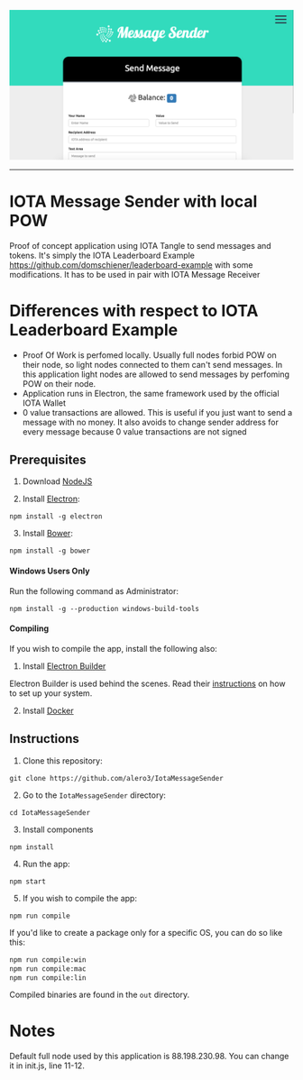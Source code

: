 ![Website](./images/sender.png)

---

# IOTA Message Sender with local POW

Proof of concept application using IOTA Tangle to send messages and tokens.
It's simply the IOTA Leaderboard Example https://github.com/domschiener/leaderboard-example with some modifications.
It  has to be used in pair with IOTA Message Receiver

# Differences with respect to IOTA Leaderboard Example

* Proof Of Work is perfomed locally. Usually full nodes forbid POW on their node, so light nodes connected to them can't send messages. In this application light nodes are allowed to send messages by perfoming POW on their node.
* Application runs in Electron, the same framework used by the official IOTA Wallet 
* 0 value transactions are allowed. This is useful if you just want to send a message with no money. It also avoids to change sender address for every message because 0 value transactions are not signed


## Prerequisites

1. Download [NodeJS](https://nodejs.org/en/download/)

2. Install [Electron](http://electron.atom.io):

  ```
  npm install -g electron
  ```

3. Install [Bower](https://bower.io/):

  ```
  npm install -g bower
  ```

#### Windows Users Only

  Run the following command as Administrator:

  ```
  npm install -g --production windows-build-tools
  ```

#### Compiling

If you wish to compile the app, install the following also: 

1. Install [Electron Builder](https://github.com/electron-userland/electron-builder)

 Electron Builder is used behind the scenes. Read their [instructions](https://github.com/electron-userland/electron-builder/wiki/Multi-Platform-Build) on how to set up your system.

2. Install [Docker](https://www.docker.com)

## Instructions

1. Clone this repository:

  ```
  git clone https://github.com/alero3/IotaMessageSender
  ```

2. Go to the `IotaMessageSender` directory:

  ```
  cd IotaMessageSender
  ```

3. Install components

  ```
  npm install
  ```

4. Run the app:

  ```
  npm start
  ```

5. If you wish to compile the app: 

  ```
  npm run compile
  ```

  If you'd like to create a package only for a specific OS, you can do so like this: 

  ```
  npm run compile:win
  npm run compile:mac
  npm run compile:lin
  ```

  Compiled binaries are found in the `out` directory.
  
  # Notes 
  
  Default full node used by this application is 88.198.230.98. You can change it in init.js, line 11-12.


